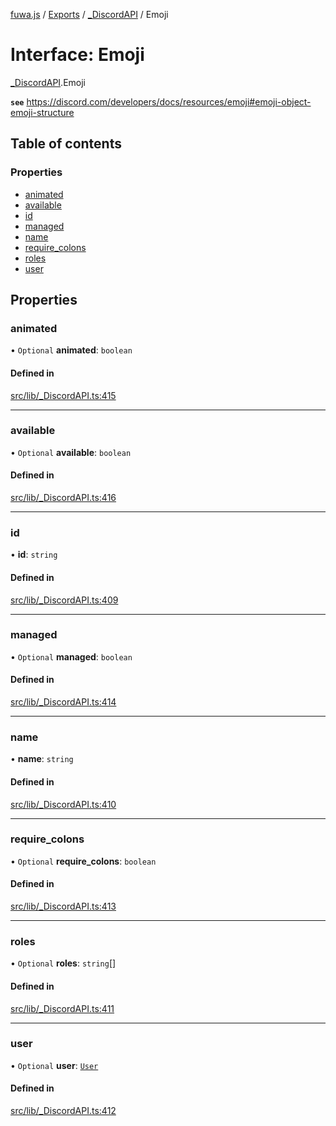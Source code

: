 [fuwa.js](../README.md) / [Exports](../modules.md) / [_DiscordAPI](../modules/_DiscordAPI.md) / Emoji

# Interface: Emoji

[_DiscordAPI](../modules/_DiscordAPI.md).Emoji

**`see`** https://discord.com/developers/docs/resources/emoji#emoji-object-emoji-structure

## Table of contents

### Properties

- [animated](_DiscordAPI.Emoji.md#animated)
- [available](_DiscordAPI.Emoji.md#available)
- [id](_DiscordAPI.Emoji.md#id)
- [managed](_DiscordAPI.Emoji.md#managed)
- [name](_DiscordAPI.Emoji.md#name)
- [require_colons](_DiscordAPI.Emoji.md#require_colons)
- [roles](_DiscordAPI.Emoji.md#roles)
- [user](_DiscordAPI.Emoji.md#user)

## Properties

### animated

• `Optional` **animated**: `boolean`

#### Defined in

[src/lib/_DiscordAPI.ts:415](https://github.com/Fuwajs/Fuwa.js/blob/5bd8aa0/src/lib/_DiscordAPI.ts#L415)

___

### available

• `Optional` **available**: `boolean`

#### Defined in

[src/lib/_DiscordAPI.ts:416](https://github.com/Fuwajs/Fuwa.js/blob/5bd8aa0/src/lib/_DiscordAPI.ts#L416)

___

### id

• **id**: `string`

#### Defined in

[src/lib/_DiscordAPI.ts:409](https://github.com/Fuwajs/Fuwa.js/blob/5bd8aa0/src/lib/_DiscordAPI.ts#L409)

___

### managed

• `Optional` **managed**: `boolean`

#### Defined in

[src/lib/_DiscordAPI.ts:414](https://github.com/Fuwajs/Fuwa.js/blob/5bd8aa0/src/lib/_DiscordAPI.ts#L414)

___

### name

• **name**: `string`

#### Defined in

[src/lib/_DiscordAPI.ts:410](https://github.com/Fuwajs/Fuwa.js/blob/5bd8aa0/src/lib/_DiscordAPI.ts#L410)

___

### require\_colons

• `Optional` **require\_colons**: `boolean`

#### Defined in

[src/lib/_DiscordAPI.ts:413](https://github.com/Fuwajs/Fuwa.js/blob/5bd8aa0/src/lib/_DiscordAPI.ts#L413)

___

### roles

• `Optional` **roles**: `string`[]

#### Defined in

[src/lib/_DiscordAPI.ts:411](https://github.com/Fuwajs/Fuwa.js/blob/5bd8aa0/src/lib/_DiscordAPI.ts#L411)

___

### user

• `Optional` **user**: [`User`](_DiscordAPI.User.md)

#### Defined in

[src/lib/_DiscordAPI.ts:412](https://github.com/Fuwajs/Fuwa.js/blob/5bd8aa0/src/lib/_DiscordAPI.ts#L412)
